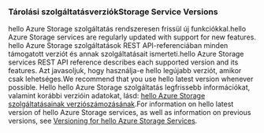 ### <a name="storage-service-versions"></a><span data-ttu-id="9af08-101">Tárolási szolgáltatásverziók</span><span class="sxs-lookup"><span data-stu-id="9af08-101">Storage Service Versions</span></span>
<span data-ttu-id="9af08-102">hello Azure Storage szolgáltatás rendszeresen frissül új funkciókkal.</span><span class="sxs-lookup"><span data-stu-id="9af08-102">hello Azure Storage services are regularly updated with support for new features.</span></span> <span data-ttu-id="9af08-103">hello Azure Storage szolgáltatások REST API-referenciában minden támogatott verziót és annak szolgáltatásait ismerteti.</span><span class="sxs-lookup"><span data-stu-id="9af08-103">hello Azure Storage services REST API reference describes each supported version and its features.</span></span> <span data-ttu-id="9af08-104">Azt javasoljuk, hogy használja-e hello legújabb verziót, amikor csak lehetséges.</span><span class="sxs-lookup"><span data-stu-id="9af08-104">We recommend that you use hello latest version whenever possible.</span></span> <span data-ttu-id="9af08-105">Hello hello Azure Storage szolgáltatás legfrissebb információkat, valamint korábbi verzióin adatokat, lásd: [hello Azure Storage szolgáltatásainak verziószámozásának](https://msdn.microsoft.com/library/azure/dd894041.aspx).</span><span class="sxs-lookup"><span data-stu-id="9af08-105">For information on hello latest version of hello Azure Storage services, as well as information on previous versions, see [Versioning for hello Azure Storage Services](https://msdn.microsoft.com/library/azure/dd894041.aspx).</span></span>  

